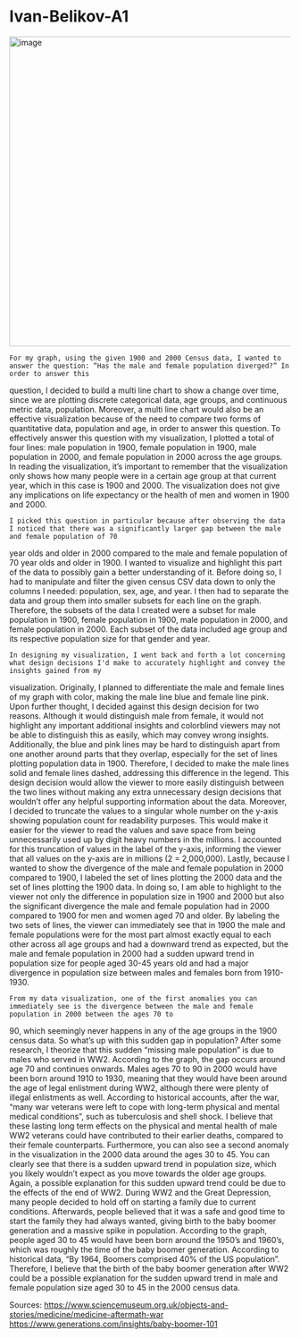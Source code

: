 # Ivan-Belikov-A1

<img width="554" alt="image" src="https://user-images.githubusercontent.com/98556759/151647678-f4ec54b3-fb5a-4508-95cb-a87cb9391db1.png">

	For my graph, using the given 1900 and 2000 Census data, I wanted to answer the question: “Has the male and female population diverged?” In order to answer this 
question, I decided to build a multi line chart to show a change over time, since we are plotting discrete categorical data, age groups, and continuous metric data, 
population. Moreover, a multi line chart would also be an effective visualization because of the need to compare two forms of quantitative data, population and age, in order 
to answer this question. To effectively answer this question with my visualization, I plotted a total of four lines: male population in 1900, female population in 1900, male 
population in 2000, and female population in 2000 across the age groups. In reading the visualization, it’s important to remember that the visualization only shows how many 
people were in a certain age group at that current year, which in this case is 1900 and 2000. The visualization does not give any implications on life expectancy or the 
health of men and women in 1900 and 2000. 

	I picked this question in particular because after observing the data I noticed that there was a significantly larger gap between the male and female population of 70 
year olds and older in 2000 compared to the male and female population of 70 year olds and older in 1900. I wanted to visualize and highlight this part of the data to 
possibly gain a better understanding of it. Before doing so, I had to manipulate and filter the given census CSV data down to only the columns I needed: population, sex, age, 
and year. I then had to separate the data and group them into smaller subsets for each line on the graph. Therefore, the subsets of the data I created were a subset for male 
population in 1900, female population in 1900, male population in 2000, and female population in 2000. Each subset of the data included age group and its respective 
population size for that gender and year. 
	
	In designing my visualization, I went back and forth a lot concerning what design decisions I'd make to accurately highlight and convey the insights gained from my 
visualization. Originally, I planned to differentiate the male and female lines of my graph with color, making the male line blue and female line pink. Upon further thought, 
I decided against this design decision for two reasons. Although it would distinguish male from female, it would not highlight any important additional insights and 
colorblind viewers may not be able to distinguish this as easily, which may convey wrong insights. Additionally, the blue and pink lines may be hard to distinguish apart from 
one another around parts that they overlap, especially for the set of lines plotting population data in 1900. Therefore, I decided to make the male lines solid and female 
lines dashed, addressing this difference in the legend. This design decision would allow the viewer to more easily distinguish between the two lines without making any extra 
unnecessary design decisions that wouldn’t offer any helpful supporting information about the data. Moreover, I decided to truncate the values to a singular whole number on 
the y-axis showing population count for readability purposes. This would make it easier for the viewer to read the values and save space from being unnecessarily used up by 
digit heavy numbers in the millions. I accounted for this truncation of values in the label of the y-axis, informing the viewer that all values on the y-axis are in millions 
(2 = 2,000,000). Lastly, because I wanted to show the divergence of the male and female population in 2000 compared to 1900, I labeled the set of lines plotting the 2000 data 
and the set of lines plotting the 1900 data. In doing so, I am able to highlight to the viewer not only the difference in population size in 1900 and 2000 but also the 
significant divergence the male and female population had in 2000 compared to 1900 for men and women aged 70 and older. By labeling the two sets of lines, the viewer can 
immediately see that in 1900 the male and female populations were for the most part almost exactly equal to each other across all age groups and had a downward trend as 
expected, but the male and female population in 2000 had a sudden upward trend in population size for people aged 30-45 years old and had a major divergence in population 
size between males and females born from 1910-1930. 

	From my data visualization, one of the first anomalies you can immediately see is the divergence between the male and female population in 2000 between the ages 70 to 
90, which seemingly never happens in any of the age groups in the 1900 census data. So what’s up with this sudden gap in population? After some research, I theorize that this 
sudden “missing male population” is due to males who served in WW2. According to the graph, the gap occurs around age 70 and continues onwards. Males ages 70 to 90 in 2000 
would have been born around 1910 to 1930, meaning that they would have been around the age of legal enlistment during WW2, although there were plenty of illegal enlistments 
as well. According to historical accounts, after the war, “many war veterans were left to cope with long-term physical and mental medical conditions”, such as tuberculosis 
and shell shock. I believe that these lasting long term effects on the physical and mental health of male WW2 veterans could have contributed to their earlier deaths, 
compared to their female counterparts. Furthermore, you can also see a second anomaly in the visualization in the 2000 data around the ages 30 to 45. You can clearly see that 
there is a sudden upward trend in population size, which you likely wouldn’t expect as you move towards the older age groups. Again, a possible explanation for this sudden 
upward trend could be due to the effects of the end of WW2. During WW2 and the Great Depression, many people decided to hold off on starting a family due to current 
conditions. Afterwards, people believed that it was a safe and good time to start the family they had always wanted, giving birth to the baby boomer generation and a massive 
spike in population. According to the graph, people aged 30 to 45 would have been born around the 1950’s and 1960’s, which was roughly the time of the baby boomer generation. 
According to historical data, “By 1964, Boomers comprised 40% of the US population”. Therefore, I believe that the birth of the baby boomer generation after WW2 could be a 
possible explanation for the sudden upward trend in male and female population size aged 30 to 45 in the 2000 census data. 

Sources:
https://www.sciencemuseum.org.uk/objects-and-stories/medicine/medicine-aftermath-war
https://www.generations.com/insights/baby-boomer-101
